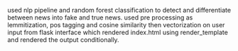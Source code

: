 used nlp pipeline and random forest classification to detect and differentiate between news into fake and true news. used pre processing as lemmitization, pos tagging and cosine similarity then vectorization on user input
from flask interface which rendered index.html using render_template and rendered the output conditionally. 
